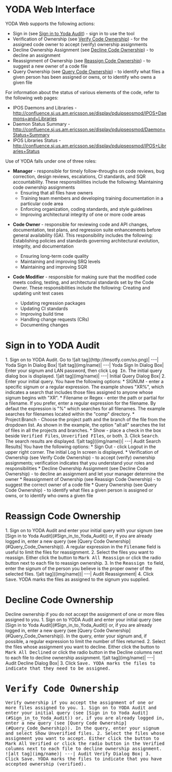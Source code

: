 
YODA Web Interface
==================

YODA Web supports the following actions: 
* Sign in (see [Sign in to Yoda Audit](#Sign_in_to_Yoda_Audit)) - sign in to use the tool
* Verification of Ownership (see [Verify Code Ownership](#Verify_Code_Ownership)) - for the assigned code owner to accept (verify) ownership assignments
* Decline Ownership Assignment (see [Decline Code Ownership](#Decline_Code_Ownership)) - to decline an assignment
* Reassignment of Ownership (see [Reassign Code Ownership](#Reassign_Code_Ownership)) - to suggest a new owner of a code file
* Query Ownership (see [Query Code Ownership](#Query_Code_Ownership)) - to identify what files a given person has been assigned or owns, or to identify who owns a given file

For information about the status of various elements of the code, refer to the following web pages: 
* IPOS Daemons and Libraries - <http://confluence.sj.us.am.ericsson.se/display/pduipseosmod/IPOS+Daemons+and+Libraries>
* Daemon Status Summary - <http://confluence.sj.us.am.ericsson.se/display/pduipseosmod/Daemon+Status+Summary>
* IPOS Libraries Status - <http://confluence.sj.us.am.ericsson.se/display/pduipseosmod/IPOS+Libraries+Status>

Use of YODA falls under one of three roles: 
* **Manager** - responsible for timely follow-throughs on code reviews, bug correction, design reviews, escalations, CI standards, and SQR accountability. These responsibilities include the following:  Maintaining code ownership assignments
	- Ensuring that all files have owners
	- Training team members and developing training documentation in a particular code area
	- Enforcing organization, coding standards, and style guidelines
	- Improving architectural integrity of one or more code areas

- **Code Owner** - responsible for reviewing code and API changes, documentation, test plans, and regression suite enhancements before general availability (GA). This responsibility includes the following:  Establishing policies and standards governing architectural evolution, integrity, and documentation
	- Ensuring long-term code quality
	- Maintaining and improving SRQ levels
	- Maintaining and improving SQR

- **Code Modifier** - responsible for making sure that the modified code meets coding, testing, and architectural standards set by the Code Owner. These responsibilities include the following:  Creating and updating unit test cases
	- Updating regression packages
	- Updating CI standards
	- Improving build time
	- Handling change requests (CRs)
	- Documenting changes

<h1 id='Sign_in_to_Yoda_Audit'>Sign in to YODA Audit</h1>
1. Sign on to YODA Audit. Go to <https://yoda.sj.us.am.ericsson.se/>
	![alt tag](http://lmsotfy.com/so.png)|
	---|
	Yoda Sign In Dialog Box|
	![alt tag](img/name)|
	---|
	Yoda Sign In Dialog Box|
	Enter your signum and LAN password, then click <tt>Log In</tt>. The initial query dialog box is displayed.
	![alt tag](img/name)|
	---|
	Initial Query Dialog Box|
2. Enter your initial query. You have the following options:
	* SIGNUM - enter a specific signum or a regular expression. The example shows "XR%", which indicates a search that includes those files assigned to anyone whose signum begins with "XR".
	* Filename or Regex - enter the path or partial for a filename. If you prefer, enter a regular expression for the filename. By defaut the expression is "%" which searches for all filenames. The example searches for filenames located within the "comp" directory.
	* Project:Branch - Choose the project path and the branch of the file from the dropdown list. As shown in the example, the option "all:all" searches the list of files in all the projects and branches.
	* Show - place a check in the box beside <tt>Verified Files</tt>, <tt>Unverified FIles</tt>, or both.
3. Click <tt>Search</tt>. The search results are displayed.
	![alt tag]((img/name))|
	---|
	Audit Search Results|
	You have the following options:
	* Sign Out - click Logout <signum> in the upper right corner. The initial Log In screen is displayed.
	* Verification of Ownership (see Verify Code Ownership) - to accept (verify) ownership assignments; verification indicates that you understand your roles and responsibilities
	* Decline Ownership Assignment (see Decline Code Ownership) - to decline an assignment and let your manager determine the owner
	* Reassignment of Ownership (see Reassign Code Ownership) - to suggest the correct owner of a code file
	* Query Ownership (see Query Code Ownership) - to identify what files a given person is assigned or owns, or to identify who owns a given file
	
<h1 id='Reassign_Code_Ownership'>Reassign Code Ownership</h1>
1. Sign on to YODA Audit and enter your initial query with your signum (see [Sign in to Yoda Audit](#Sign_in_to_Yoda_Audit)) or, if you are already logged in, enter a new query (see [Query Code Ownership](#Query_Code_Ownership)). A regular expression in the <tt>Filename</tt> field is useful to limit the files for reassignment.
2. Select the files you want to reassign. Either click the button to <tt>Mark All Reassign</tt> or click the radio button next to each file to reassign ownership.
3. In the <tt>Reassign to</tt> field, enter the signum of the person you believe is the proper owner of the selected files.
	![alt tag]((img/name))|
	---|
	Audit Reassignment|
4. Click <tt>Save</tt>. YODA marks the files as assigned to the signum you supplied.

<h1 id='Decline_Code_Ownership'>Decline Code Ownership</h1>
Decline ownership if you do not accept the assignment of one or more files assigned to you.
1. Sign on to YODA Audit and enter your initial query (see [Sign in to Yoda Audit](#Sign_in_to_Yoda_Audit)) or, if you are already logged in, enter a new query (see [Query Code Ownership](#Query_Code_Ownership)). In the query, enter your signum and, if possible, a regular expression to limit the number of files returned.
2. Select the files whose assignment you want to decline. Either click the button to <tt>Mark All Declined</tt> or click the radio button in the Decline columns next to each file to decline ownership assignment.
	![alt tag](img/name)|
	---|
	Audit Decline Dialog Box|
3. Click <tt>Save<tt>. YODA marks the files to indicate that they need to be assigned.

<h1 id='Verify_Code_Ownership'>Verify Code Ownership</h1>
Verify ownership if you accept the assignment of one or more files assigned to you.
1. Sign on to YODA Audit and enter your initial query (see [Sign in to Yoda Audit](#Sign_in_to_Yoda_Audit)) or, if you are already logged in, enter a new query (see [Query Code Ownership](#Query_Code_Ownership)). In the query, enter your signum and select <tt>Show Unverified files</tt>.
2. Select the files whose assignment you want to accept. Either click the button to <tt>Mark All Verified</tt> or click the radio button in the Verified columns next to each file to decline ownership assignment.
	![alt tag](img/name)|
	---|
	Audit Verify Dialog Box|
3. Click <tt>Save</tt>. YODA marks the files to indicate that you have accepted ownership (verified).

<h1 id='Query_Code_Ownership>Query Code Ownership<h1>
The instructions in this section assume that you have already logged in as described in [Sign in to Yoda Audit](#Sign_in_to_Yoda_Audit), and you want to look at a new set of files.
1. Change one or more search criteria.
</br>	You have the following options:
		* SIGNUM - enter a specific signum or a regular expression. The example shows "%", which indicates a search that includes those files assigned to anyone.
		* Filename or Regex - enter the path or partial for a filename. If you prefer, enter a regular expression for the filename. The example searches for all filenames located in any "layer2/bridge" subdirectory within the "pkt" directory.
		* Show - place a check in the box beside <tt>Verified Files</tt>, <tt>Unverified Files</tt>, or both.
		![alt tag](img/name)|
		---|
		Query Criteria|
2. Click <tt>Search</tt>.
</br>	The search results are displayed.
		![alt tag](img/name)|
		---|
		Query Results|
		You have the following options:
		* Sign Out - click <tt>Logout <signum></tt> in the upper right corner. The initial <tt>Log In screen</tt> is displayed.
		* Verification of Ownership (see [Verify Code Ownership](#Verify_Code_Ownership)) - to accept (verify) ownership assignments; verification indicates that you understand your roles and responsibilities
		* Decline Ownership Assignment (see [Decline Code Ownership](#Decline_Code_Ownership)) - to decline an assignment and let your manager determine the owner
		* Reassignment of Ownership (see [Reassign Code Ownership](#Reassign_Code_Ownership)) - to suggest the correct owner of a code file
		* Query Ownership (see [Query Code Ownership](#Query_Code_Ownership)) - to identify what files a given person is assigned or owns, or to identify who owns a given file
